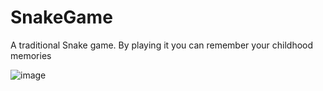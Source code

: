 # SnakeGame
A traditional Snake game. By playing it you can remember your childhood memories


![image](https://user-images.githubusercontent.com/107391017/218411688-d40d6ec2-7c17-4975-8168-fd6d8af9d58f.png)
